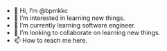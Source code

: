 - 👋 Hi, I’m @bpmkkc
- 👀 I’m interested in learning new things.
- 🌱 I’m currently learning software engineer.
- 💞️ I’m looking to collaborate on learning new things.
- 📫 How to reach me here.

<!---
bpmkkc/bpmkkc is a ✨ special ✨ repository because its `README.md` (this file) appears on your GitHub profile.
You can click the Preview link to take a look at your changes.
--->
